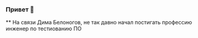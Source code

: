 
### Привет 👋

**  На связи Дима Белоногов, не так давно начал постигать профессию инженер по тестиованию ПО



